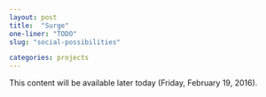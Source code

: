 ```yaml
---
layout: post
title:  "Surge"
one-liner: "TODO"
slug: "social-possibilities"

categories: projects
---
```

This content will be available later today (Friday, February 19, 2016).
